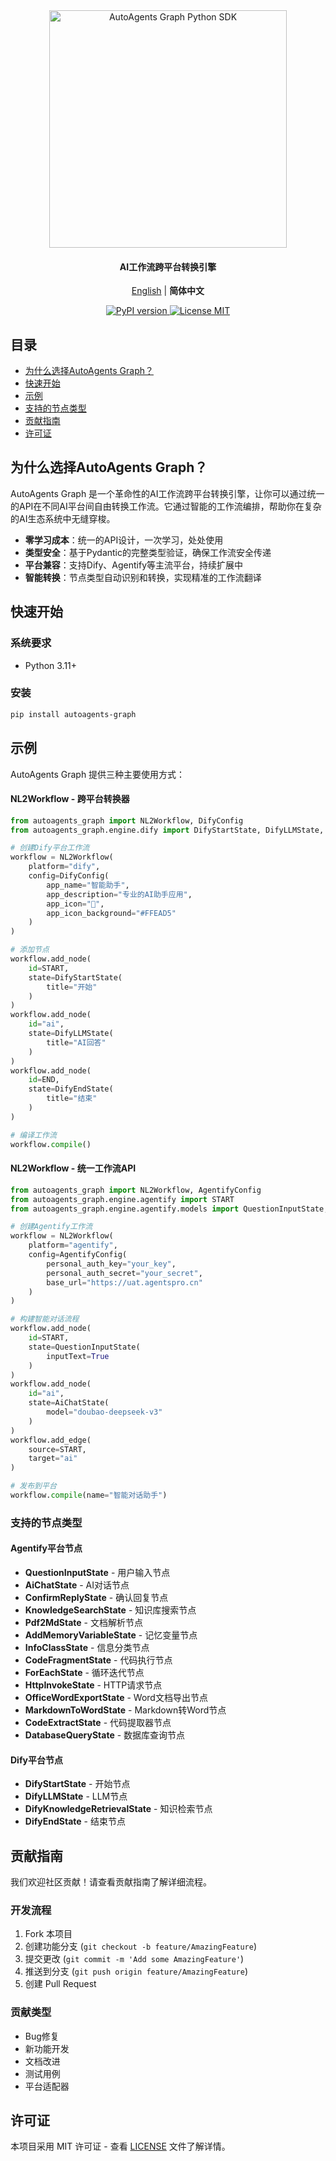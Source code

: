 <div align="center">

<img src="https://img.shields.io/badge/-autoagents_graph-000000?style=for-the-badge&labelColor=faf9f6&color=faf9f6&logoColor=000000" alt="AutoAgents Graph Python SDK" width="380"/>

<h4>AI工作流跨平台转换引擎</h4>

[English](README.md) | **简体中文**

<a href="https://pypi.org/project/autoagents-graph">
  <picture>
    <source media="(prefers-color-scheme: dark)" srcset="https://img.shields.io/pypi/v/autoagents-graph.svg?style=for-the-badge" />
    <img alt="PyPI version" src="https://img.shields.io/pypi/v/autoagents-graph.svg?style=for-the-badge" />
  </picture>
</a>
<a href="LICENSE">
  <img alt="License MIT" src="https://img.shields.io/badge/License-MIT-blue.svg?style=for-the-badge" />
</a>

</div>

## 目录

- [为什么选择AutoAgents Graph？](#为什么选择autoagents-graph)
- [快速开始](#快速开始)
- [示例](#示例)
- [支持的节点类型](#支持的节点类型)
- [贡献指南](#贡献指南)
- [许可证](#许可证)

## 为什么选择AutoAgents Graph？

AutoAgents Graph 是一个革命性的AI工作流跨平台转换引擎，让你可以通过统一的API在不同AI平台间自由转换工作流。它通过智能的工作流编排，帮助你在复杂的AI生态系统中无缝穿梭。

- **零学习成本**：统一的API设计，一次学习，处处使用
- **类型安全**：基于Pydantic的完整类型验证，确保工作流安全传递
- **平台兼容**：支持Dify、Agentify等主流平台，持续扩展中
- **智能转换**：节点类型自动识别和转换，实现精准的工作流翻译

## 快速开始

### 系统要求
- Python 3.11+

### 安装
```bash
pip install autoagents-graph
```

## 示例

AutoAgents Graph 提供三种主要使用方式：

#### NL2Workflow - 跨平台转换器
```python
from autoagents_graph import NL2Workflow, DifyConfig
from autoagents_graph.engine.dify import DifyStartState, DifyLLMState, DifyEndState, START, END

# 创建Dify平台工作流
workflow = NL2Workflow(
    platform="dify",
    config=DifyConfig(
        app_name="智能助手",
        app_description="专业的AI助手应用",
        app_icon="🤖",
        app_icon_background="#FFEAD5"
    )
)

# 添加节点
workflow.add_node(
    id=START, 
    state=DifyStartState(
        title="开始"
    )
)
workflow.add_node(
    id="ai", 
    state=DifyLLMState(
        title="AI回答"
    )
)
workflow.add_node(
    id=END, 
    state=DifyEndState(
        title="结束"
    )
)

# 编译工作流
workflow.compile()
```

#### NL2Workflow - 统一工作流API
```python
from autoagents_graph import NL2Workflow, AgentifyConfig
from autoagents_graph.engine.agentify import START
from autoagents_graph.engine.agentify.models import QuestionInputState, AiChatState

# 创建Agentify工作流
workflow = NL2Workflow(
    platform="agentify",
    config=AgentifyConfig(
        personal_auth_key="your_key",
        personal_auth_secret="your_secret",
        base_url="https://uat.agentspro.cn"
    )
)

# 构建智能对话流程
workflow.add_node(
    id=START, 
    state=QuestionInputState(
        inputText=True
    )
)
workflow.add_node(
    id="ai", 
    state=AiChatState(
        model="doubao-deepseek-v3"
    )
)
workflow.add_edge(
    source=START, 
    target="ai"
)

# 发布到平台
workflow.compile(name="智能对话助手")
```

### 支持的节点类型

#### Agentify平台节点
- **QuestionInputState** - 用户输入节点
- **AiChatState** - AI对话节点
- **ConfirmReplyState** - 确认回复节点
- **KnowledgeSearchState** - 知识库搜索节点
- **Pdf2MdState** - 文档解析节点
- **AddMemoryVariableState** - 记忆变量节点
- **InfoClassState** - 信息分类节点
- **CodeFragmentState** - 代码执行节点
- **ForEachState** - 循环迭代节点
- **HttpInvokeState** - HTTP请求节点
- **OfficeWordExportState** - Word文档导出节点
- **MarkdownToWordState** - Markdown转Word节点
- **CodeExtractState** - 代码提取器节点
- **DatabaseQueryState** - 数据库查询节点

#### Dify平台节点
- **DifyStartState** - 开始节点
- **DifyLLMState** - LLM节点
- **DifyKnowledgeRetrievalState** - 知识检索节点
- **DifyEndState** - 结束节点

## 贡献指南

我们欢迎社区贡献！请查看贡献指南了解详细流程。

### 开发流程
1. Fork 本项目
2. 创建功能分支 (`git checkout -b feature/AmazingFeature`)
3. 提交更改 (`git commit -m 'Add some AmazingFeature'`)
4. 推送到分支 (`git push origin feature/AmazingFeature`)
5. 创建 Pull Request

### 贡献类型
- Bug修复
- 新功能开发
- 文档改进
- 测试用例
- 平台适配器

## 许可证

本项目采用 MIT 许可证 - 查看 [LICENSE](LICENSE) 文件了解详情。